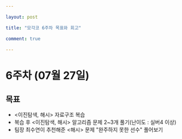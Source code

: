 ```yaml
---

layout: post

title: "모각코 6주차 목표와 회고"

comment: true

---
```




# 6주차 (07월 27일)

## 목표

 * <이진탐색, 해시> 자료구조 복습
 * 복습 후 <이진탐색, 해시> 알고리즘 문제 2~3개 풀기(난이도 : 실버4 이상)
 * 팀장 최수연이 추천해준 <해시> 문제 "완주하지 못한 선수" 풀어보기
